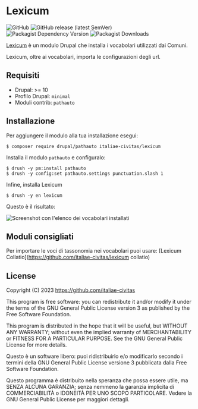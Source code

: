 # Lexicum

![GitHub](https://img.shields.io/github/license/italiae-civitas/lexicum?style=for-the-badge)
![GitHub release (latest SemVer)](https://img.shields.io/github/v/release/italiae-civitas/lexicum?sort=semver&style=for-the-badge)
![Packagist Dependency Version](https://img.shields.io/packagist/dependency-v/italiae-civitas/lexicum/drupal/core-recommended?style=for-the-badge)
![Packagist Downloads](https://img.shields.io/packagist/dt/italiae-civitas/lexicum?style=for-the-badge)

[Lexicum](https://www.dizionario-latino.com/dizionario-italiano-latino.php?lemma=VOCABOLARIO100) è un modulo Drupal che installa i vocabolari utilizzati dai Comuni.

Lexicum, oltre ai vocabolari, importa le configurazioni degli url.

## Requisiti
- Drupal: >= 10
- Profilo Drupal: `minimal`
- Moduli contrib: `pathauto`

## Installazione
Per aggiungere il modulo alla tua installazione esegui:
```shell
$ composer require drupal/pathauto italiae-civitas/lexicum
```
Installa il modulo `pathauto` e configuralo:
```shell
$ drush -y pm:install pathauto
$ drush -y config:set pathauto.settings punctuation.slash 1
```
Infine, installa Lexicum
```shell
$ drush -y en lexicum
```

Questo è il risultato:

![Screenshot con l'elenco dei vocabolari installati](docs/vocabolari.png "Screenshot con l'elenco dei vocabolari installati")

## Moduli consigliati
Per importare le voci di tassonomia nei vocabolari puoi usare:
[Lexicum Collatio](https://github.com/italiae-civitas/lexicum collatio)

## License

Copyright (C) 2023 https://github.com/italiae-civitas

This program is free software: you can redistribute it and/or modify it under the terms of the GNU General Public License version 3 as published by the Free Software Foundation.

This program is distributed in the hope that it will be useful, but WITHOUT ANY WARRANTY; without even the implied warranty of MERCHANTABILITY or FITNESS FOR A PARTICULAR PURPOSE. See the GNU General Public License for more details.

Questo è un software libero: puoi ridistribuirlo e/o modificarlo secondo i termini della GNU General Public License versione 3 pubblicata dalla Free Software Foundation.

Questo programma è distribuito nella speranza che possa essere utile, ma SENZA ALCUNA GARANZIA; senza nemmeno la garanzia implicita di COMMERCIABILITÀ o IDONEITÀ PER UNO SCOPO PARTICOLARE. Vedere la GNU General Public License per maggiori dettagli.

